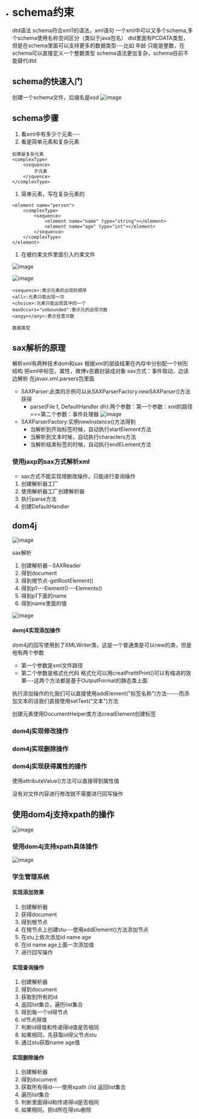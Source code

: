  - # schema约束

   dtd语法 <!ELEMENTS 元素名称 约束>
   schema符合xml1的语法，xml语句
   一个xml中可以又多个schema,多个schema使用名称空间区分（类似于java包名）
   dtd里面有PCDATA类型，但是在schema里面可以支持更多的数据类型---比如 年龄 只能是整数，在schema可以直接定义一个整数类型
   schema语法更加复杂，schema目前不能替代dtd

   ## schema的快速入门

   创建一个schema文件，后缀名是xsd ![image](https://note.youdao.com/yws/public/resource/34c5b899d9e7a6a160b12182520e2917/xmlnote/771C6085578648B180E6A25C4D7C2AE8/5337)

   ## schema步骤

   1. 看xml中有多少个元素---<element>
   2. 看是简单元素和复杂元素

   ```
   如果是复杂元素
   <complexType>
       <sequence>
           子元素
       </squence>
   </complexType>
   ```

   1. 简单元素，写在复杂元素的

   ```
   <element name="person">
       <complexType>
           <sequence>
               <element name="name" type="string"></element>
               <element name="age" type="int"></element>
           </sequence>
       </complexType>
   </element>
   ```

   1. 在被约束文件里面引入约束文件

   ![image](https://note.youdao.com/yws/public/resource/34c5b899d9e7a6a160b12182520e2917/xmlnote/6E287B0D33FA46278B5C53182B57B273/5382)

   ![image](https://note.youdao.com/yws/public/resource/34c5b899d9e7a6a160b12182520e2917/xmlnote/6E287B0D33FA46278B5C53182B57B273/5382)

   ```
   <sequence>:表示元素的出现的顺序
   <all>:元素只能出现一次
   <choice>:元素只能出现其中的一个
   maxOccurs="unbounded":表示元的出现次数
   <angy></any>:表示任意次数
   ```

   ```
   数据类型
   ```

   ## sax解析的原理

   解析xml有两种技术dom和sax
   根据xml的层级结果在内存中分别配一个树形结构
   把xml中标签，属性，微博v恶霸封装成对象
   sax方式：事件取动，边读边解析
   在javax.xml.parsers包里面

   - SAXParser:此类的示例可以从SAXParserFactory.newSAXParser()方法获得
     - parse(File f, DefaultHandler dh):两个参数：第一个参数：xml的路径===第二个参数：事件处理器 ![image](https://note.youdao.com/yws/public/resource/34c5b899d9e7a6a160b12182520e2917/xmlnote/A7CB7FFAE23149C0A83BAF503981A74F/5444)
   - SAXParserFactory:实例newInstance()方法得到
     - 当解析到开始标签时候，自动执行startElement方法
     - 当解析到文本时候，自动执行characters方法
     - 当解析结束标签的时候，自动执行endELement方法

   ### 使用jaxp的sax方式解析xml

   - sax方式不能实现增删改操作，只能进行查询操作

   1. 创建解析器工厂
   2. 使用解析器工厂创建解析器
   3. 执行parse方法
   4. 创建DefaultHandler

   ## dom4j

   ![image](https://note.youdao.com/yws/public/resource/34c5b899d9e7a6a160b12182520e2917/xmlnote/0E5FA116181B466AA7845DD7BD98B6C7/5475)

   sax解析

   1. 创建解析器--SAXReader
   2. 得到document
   3. 得到根节点-getRootElement()
   4. 得到p1---Element()---Elements()
   5. 得到p1下面的name
   6. 得到name里面的值

   ![image](https://note.youdao.com/yws/public/resource/34c5b899d9e7a6a160b12182520e2917/xmlnote/8133EF08B9C743E98F0EBD9851CDE608/5493)

   #### domj4实现添加操作

   dom4j的回写使用到了XMLWriter类，这是一个普通类是可以new的类，但是他有两个参数

   - 第一个参数是xml文件路径
   - 第二个参数是格式化代码 格式化可以用creatPretttPrint()可以有缩进的效果---这两个方法都是基于OutputFormat的静态类上面

   执行添加操作的化我们可以直接使用addElement("标签名称")方法-----而添加文本的话我们直接使用setText("文本")方法

   创建元素使用DocumentHelper类方法creatElement创建标签

   ### dom4j实现修改操作

   ### dom4j实现删除操作

   ### dom4j实现获得属性的操作

   使用attributeValue()方法可以直接得到属性值

   没有对文件内容进行修改就不需要进行回写操作

   ## 使用dom4j支持xpath的操作

   ![image](https://note.youdao.com/yws/public/resource/34c5b899d9e7a6a160b12182520e2917/xmlnote/6129A5782A38447292A0AA5AE9132C85/5545)

   ### 使用dom4j支持xpath具体操作

   ![image](https://note.youdao.com/yws/public/resource/34c5b899d9e7a6a160b12182520e2917/xmlnote/6EA141E18EB049C68F20AE14829AFACF/5557)

   ### 学生管理系统

   #### 实现添加效果

   1. 创建解析器
   2. 获得document
   3. 得到根节点
   4. 在根节点上创建stu---使用addElement()方法添加节点
   5. 在stu上依次添加id name age
   6. 在id name age上面一次添加值
   7. 进行回写操作

   #### 实现查询操作

   1. 创建解析器
   2. 得到document
   3. 获取到所有的id
   4. 返回list集合，遍历list集合
   5. 得到每一个id得节点
   6. id节点得值
   7. 判断id得值和传递得id值是否相同
   8. 如果相同，先获取id得父节点stu
   9. 通过stu获取name age值

   #### 实现删除操作

   1. 创建解析器
   2. 得到document
   3. 获取所有得id----使用xpath //id 返回list集合
   4. 遍历list集合
   5. 判断里面得id和传递得id是否相同
   6. 如果相同，把id所在得stu删除